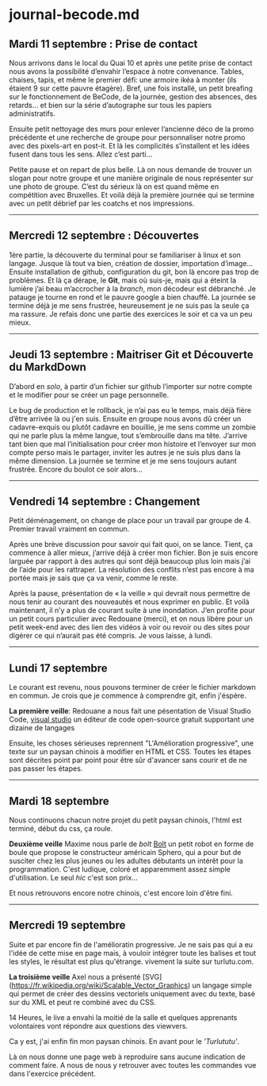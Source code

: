 # journal-becode.md

## Mardi 11 septembre : **Prise de contact**

Nous arrivons dans le local du Quai 10 et après une petite prise de contact nous avons la possibilité d’envahir l’espace à notre convenance. Tables, chaises, tapis, et même le premier défi: une armoire ikéa à monter (ils étaient 9 sur cette pauvre étagère). Bref, une fois installé, un petit breafing sur le fonctionnement de BeCode, de la journée, gestion des absences, des retards… et bien sur la série d’autographe sur tous les papiers administratifs.

Ensuite petit nettoyage des murs pour enlever l’ancienne déco de la promo précédente et une recherche de groupe pour personnaliser notre promo avec des pixels-art en post-it. Et là les complicités s’installent et les idées fusent dans tous les sens. Allez c’est parti...

Petite pause et on repart de plus belle. Là on nous demande de trouver un slogan pour notre groupe et une manière originale de nous représenter sur une photo de groupe. C’est du sérieux là on est quand même en compétition avec Bruxelles. 
Et voilà déjà la première journée qui se termine avec un petit débrief par les coatchs et nos impressions.

***


## Mercredi 12 septembre : **Découvertes**

1ère partie, la découverte du terminal pour se familiariser à linux et son langage. Jusque là tout va bien, création de dossier, importation d’image...
Ensuite installation de github, configuration du git, bon là encore pas trop de problèmes.
Et là ça dérape, le **Git**, mais où suis-je, mais qui a éteint la lumière j’ai beau m’accrocher à la *branch*, mon décodeur est débranché. Je patauge je tourne en rond et le pauvre google a bien chauffé. 
La journée se termine déjà je me sens frustrée, heureusement je ne suis pas la seule ça ma rassure. Je refais donc une partie des exercices le soir et ca va un peu mieux.


***


## Jeudi 13 septembre : **Maitriser Git et Découverte du MarkdDown**

D’abord en *solo*, à partir d’un fichier sur github l’importer sur notre compte et le modifier pour se créer un page personnelle.

Le bug de production et le rollback, je n’ai pas eu le temps, mais déjà fière d’être arrivée là ou j'en suis.
Ensuite en groupe nous avons dû créer un cadavre-exquis ou plutôt cadavre en bouillie, je me sens comme un zombie qui ne parle plus la même langue, tout s’embrouille dans ma tête. J’arrive tant bien que mal l’initialisation pour créer mon histoire et l’envoyer sur mon compte perso mais le partager, inviter les autres je ne suis plus dans la même dimension. La journée se termine et je me sens toujours autant frustrée. Encore du boulot ce soir alors…


***


## Vendredi 14 septembre : **Changement**

Petit déménagement, on change de place pour un travail par groupe de 4. Premier travail vraiment en commun. 

Après une brève discussion pour savoir qui fait quoi, on se lance.
Tient, ça commence à aller mieux, j’arrive déjà à créer mon fichier. Bon je suis encore larguée par rapport à des autres qui sont déjà beaucoup plus loin mais j’ai de l’aide pour les rattraper. La résolution des conflits n’est pas encore à ma portée mais je sais que ça va venir, comme le reste.

Après la pause, présentation de « la veille » qui devrait nous permettre de nous tenir au courant des nouveautés et nous exprimer en public. Et voilà maintenant, il n’y a plus de courant suite à une inondation. J’en profite pour un petit cours particulier avec Redouane (merci), et on nous libère pour un petit week-end avec des lien des vidéos à voir ou revoir ou des sites pour digérer ce qui n’aurait pas été compris. Je vous laisse, à lundi.


***

## Lundi 17 septembre

Le courant est revenu, nous pouvons terminer de créer le fichier markdown en commun. Je crois que je commence à comprendre git, enfin j'éspère.

**La première veille**: Redouane a nous fait une pésentation de Visual Studio Code, [visual studio](https://code.visualstudio.com) un éditeur de code open-source gratuit supportant une dizaine de langages

Ensuite, les choses sérieuses reprennent "L'Amélioration progressive", une texte sur un paysan chinois à modifier en HTML et CSS.
Toutes les étapes sont décrites point par point pour être sûr d'avancer sans courir et de ne pas passer les étapes.


***

## Mardi 18 septembre

Nous continuons chacun notre projet du petit paysan chinois, l'html est terminé, début du css, ça roule.

**Deuxième veille** Maxime nous parle de *bolt* [Bolt](https://www.sciencesetavenir.fr/high-tech/robot/bolt-le-petit-robot-de-sphero-qui-donne-envie-d-apprendre-a-programmer_12748) un petit robot en forme de boule que propose le constructeur américain Sphero,  qui a pour but de susciter chez les plus jeunes ou les adultes débutants un intérêt pour la programmation. C'est ludique, coloré et apparemment assez simple d'utilisation. Le seul *hic* c'est son prix...

Et nous retrouvons encore notre chinois, c'est encore loin d'être fini.


***

## Mercredi 19 septembre

Suite et par encore fin de l'amélioratin progressive. Je ne sais pas qui a eu l'idée de cette mise en page mais, à vouloir intégrer toute les balises et tout les styles, le résultat est plus qu'étrange. vivement la suite sur turlutu.com.

**La troisième veille** Axel nous a présenté [SVG] (https://fr.wikipedia.org/wiki/Scalable_Vector_Graphics) un langage simple qui permet de créer des dessins vectoriels uniquement avec du texte, basé sur du XML et peut re combiné avec du CSS.

14 Heures, le live a envahi la moitié de la salle et quelques apprenants volontaires vont répondre aux questions des viewvers. 

Ca y est, j'ai enfin fin mon paysan chinois. En avant pour le *'Turlututu'*. 

Là on nous donne une page web à reproduire sans aucune indication de comment faire. A nous de nous y retrouver avec toutes les commandes vue dans l'exercice précédent.




